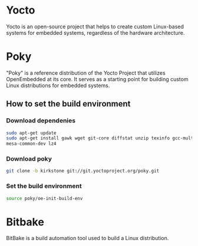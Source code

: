 # Yocto
Yocto is an open-source project that helps to create custom Linux-based systems for embedded systems, regardless of the hardware architecture.

# Poky
"Poky" is a reference distribution of the Yocto Project that utilizes OpenEmbedded at its core. It serves as a starting point for building custom Linux distributions for embedded systems.
## How to set the build environment
### Download dependenies
~~~bash
sudo apt-get update
sudo apt-get install gawk wget git-core diffstat unzip texinfo gcc-multilib build-essential chrpath socat cpio python3 python3-pip python3-pexpect xz-utils debianutils iputils-ping python3-git python3-jinja2 libegl1-mesa libsdl1.2-dev xterm python3-subunit
mesa-common-dev lz4
~~~
### Download poky
~~~bash
git clone -b kirkstone git://git.yoctoproject.org/poky.git
~~~
### Set the build environment
~~~bash
source poky/oe-init-build-env
~~~

# Bitbake
BitBake is a build automation tool used to build a Linux distribution.

